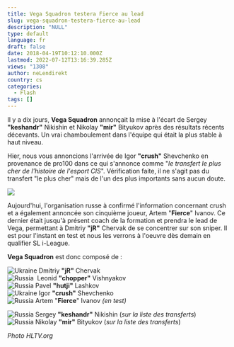 ```yaml
---
title: Vega Squadron testera Fierce au lead
slug: vega-squadron-testera-fierce-au-lead
description: "NULL"
type: default
language: fr
draft: false
date: 2018-04-19T10:12:10.000Z
lastmod: 2022-07-12T13:16:39.285Z
views: "1308"
author: neLendirekt
country: cs
categories:
  - Flash
tags: []
---
```

Il y a dix jours, **Vega Squadron** annonçait la mise à l'écart de Sergey **"keshandr"** Nikishin et Nikolay **"mir"** Bityukov après des résultats récents décevants. Un vrai chamboulement dans l'équipe qui était la plus stable à haut niveau. 

Hier, nous vous annoncions l'arrivée de Igor **"crush"** Shevchenko en provenance de pro100 dans ce qui s'annonce comme "_le transfert le plus cher de l'histoire de l'esport CIS_". Vérification faite, il ne s'agit pas du transfert "le plus cher" mais de l'un des plus importants sans aucun doute.

![](/images/articles/5ad862b08f7a5/images/UOlxr0BuOKhcAUL6hWCfVrU4YGBy72sTg3EBRkP4.jpeg)

Aujourd'hui, l'organisation russe à confirmé l'information concernant crush et a également annoncée son cinquième joueur, Artem "**Fierce**" Ivanov. Ce dernier était jusqu'à présent coach de la formation et prendra le lead de Vega, permettant à Dmitriy **"jR"** Chervak de se concentrer sur son sniper. Il est pour l'instant en test et nous les verrons à l'oeuvre dès demain en qualifier SL i-League.

**Vega Squadron** est donc composé de :

![Ukraine](/images/countries/ua.svg)⁠ Dmitriy **"jR"** Chervak  
![Russia](/images/countries/ru.svg)⁠ ⁠ Leonid **"chopper"** Vishnyakov  
![Russia](/images/countries/ru.svg)⁠ Pavel **"hutji"** Lashkov  
![Ukraine](/images/countries/ua.svg)⁠ Igor **"crush"** Shevchenko  
![Russia](/images/countries/ru.svg)⁠ Artem "**Fierce**" Ivanov _(en test)_

![Russia](/images/countries/ru.svg)⁠ Sergey **"keshandr"** Nikishin (_sur la liste des transferts_)  
![Russia](/images/countries/ru.svg)⁠ Nikolay **"mir"** Bityukov (_sur la liste des transferts_)

_Photo HLTV.org_
